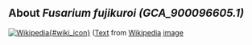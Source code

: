 
About *Fusarium fujikuroi (GCA\_900096605.1)* 
--------------------------------------------------------------

[![Wikipedia](/img/wikipedia_logo_v2_en.png){#wiki_icon}](http://en.wikipedia.org)
([Text](http://en.wikipedia.org) from [Wikipedia](http://en.wikipedia.org/) 
[image](https://commons.wikimedia.org/wiki/File:Gibberella_fujikuroi.jpg)
